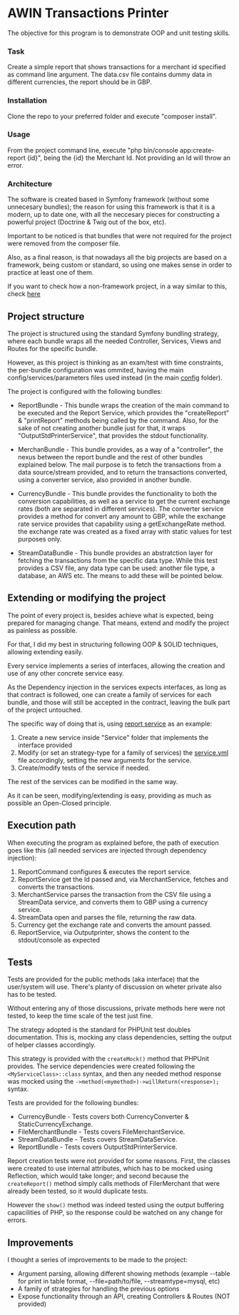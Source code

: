 AWIN Transactions Printer
=========================

The objective for this program is to demonstrate OOP and unit testing skills.

### Task
Create a simple report that shows transactions for a merchant id specified as command line argument.
The data.csv file contains dummy data in different currencies, the report should be in GBP.

### Installation
Clone the repo to your preferred folder and execute "composer install".

### Usage
From the project command line, execute "php bin/console app:create-report {id}", being the {id} the Merchant Id. Not providing an Id will throw an error.

### Architecture

The software is created based in Symfony framework (without some unnecesary bundles); the reason for using this framework is that it is a modern, up to date one, with all the neccesary pieces for constructing a powerful project (Doctrine & Twig  out of the box, etc).

Important to be noticed is that bundles that were not required for the project were removed from the composer file.

Also, as a final reason, is that nowadays all the big projects are based on a framework, being custom or standard, so using one makes sense in order to practice at least one of them.

If you want to check how a non-framework project, in a way similar to this, check [here](https://gitlab.com/jmares79/consumer)

Project structure
-----------------

The project is structured using the standard Symfony bundling strategy, where each bundle wraps all the needed Controller, Services, Views and Routes for the specific bundle.

However, as this project is thinking as an exam/test with time constraints, the per-bundle configuration was ommited, having the main config/services/parameters files used instead (in the main [config](https://github.com/jmares79/awin/tree/master/app/config) folder).

The project is configured with the following bundles:

  * ReportBundle - This bundle wraps the creation of the main command to be executed and the Report Service, which provides the
"createReport" & "printReport" methods being called by the command. Also, for the sake of not creating another bundle just for that, it wraps "OutputStdPrinterService", that provides the stdout functionality.

 * MerchanBundle - This bundle provides, as a way of a "controller", the nexus between the report bundle and the rest of other bundles explained below. The mail purpose is to fetch the transactions from a data source/stream provided, and to return the transactions converted, using a converter service, also provided in another bundle.

 * CurrencyBundle - This bundle provides the functionality to both the conversion capabilities, as well as a service to get the current exchange rates (both are separated in different services). The converter service provides a method for convert any amount to GBP, while the exchange rate service provides that capability using a getExchangeRate method. the exchange rate was created as a fixed array with static values for test purposes only.

 * StreamDataBundle - This bundle provides an abstratction layer for fetching the transactions from the specific data type. While this test provides a CSV file, any data type can be used: another file type, a database, an AWS etc. The means to add these will be pointed below.

 Extending or modifying the project
 ----------------------------------

 The point of every project is, besides achieve what is expected, being prepared for managing change. That means, extend and modify the project as painless as possible.

 For that, I did my best in structuring following OOP & SOLID techniques, allowing extending easily.

 Every service implements a series of interfaces, allowing the creation and use of any other concrete service easy.

 As the Dependency injection in the services expects interfaces, as long as that contract is followed, one can create a family of services for each bundle, and those will still be accepted in the contract, leaving the bulk part of the project untouched.

 The specific way of doing that is, using [report service](https://github.com/jmares79/awin/blob/master/src/ReportBundle/Service/ReportService.php) as an example:

 1. Create a new service inside "Service" folder that implements the interface provided
 2. Modify (or set an strategy-type for a family of services) the [service.yml](https://github.com/jmares79/awin/blob/master/app/config/services.yml) file accordingly, setting the new arguments for the service.
 3. Create/modify tests of the service if needed.

 The rest of the services can be modified in the same way.

 As it can be seen, modifying/extending is easy, providing as much as possible an Open-Closed principle.


 Execution path
 --------------

 When executing the program as explained before, the path of execution goes like this (all needed services are injected through dependency injection):

 1. ReportCommand configures & executes the report service.
 2. ReportService get the Id passed and, via MerchantService, fetches and converts the transactions.
 3. MerchantService parses the transaction from the CSV file using a StreamData service, and converts them to GBP using a currency service.
 4. StreamData open and parses the file, returning the raw data.
 5. Currency get the exchange rate and converts the amount passed.
 6. ReportService, via Outputprinter, shows the content to the stdout/console as expected

 Tests
 -----

 Tests are provided for the public methods (aka interface) that the user/system will use. There's planty of discussion on wheter private also has to be tested.

 Without entering any of those discussions, private methods here were not tested, to keep the time scale of the test just fine.

 The strategy adopted is the standard for PHPUnit test doubles documentation. This is, mocking any class dependencies, setting the output of helper classes accordingly.

 This strategy is provided with the `createMock()` method that PHPUnit provides. The service dependencies were created following the `<MyServiceClass>::class` syntax, and then any needed method response was mocked using the `->method(<mymethod>)->willReturn(<response>);` syntax.

 Tests are provided for the following bundles:

  * CurrencyBundle - Tests covers both CurrencyConverter & StaticCurrencyExchange.
  * FileMerchantBundle - Tests covers FileMerchantService.
  * StreamDataBundle - Tests covers StreamDataService.
  * ReportBundle - Tests covers OutputStdPrinterService.

  Report creation tests were not provided for some reasons. First, the classes were created to use internal attributes, which has to be mocked using Reflection, which would take longer; and second because the `createReport()` method simply calls methods of FilerMerchant that were already been tested, so it would duplicate tests.

  However the `show()` method was indeed tested using the output buffering capacilities of PHP, so the response could be watched on any change for errors.

  Improvements
  ------------

  I thought a series of improvements to be made to the project:

  * Argument parsing, allowing different showing methods (example --table for print in table format, --file=path/to/file, --streamtype=mysql, etc)
  * A family of strategies for handling the previous options
  * Expose functionality through an API, creating Controllers & Routes (NOT provided)
